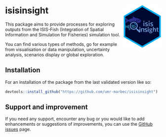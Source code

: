 
<!-- README.md is generated from README.Rmd. Please edit that file -->

# isisinsight <img src="man/figures/logo.png" align="right" height="138" alt="" />

<!-- badges: start -->

<!-- badges: end -->

This package aims to provide processes for exploring outputs from the
ISIS-Fish (Integration of Spatial Information and Simulation for
Fisheries) simulation tool.

You can find various types of methods, go for example from visualisation
or data manipulation, uncertainty analysis, scenarios display or global
exploration.

## Installation

For an installation of the package from the last validated version like
so:

``` r
devtools::install_github("https://github.com/umr-marbec/isisinsight")
```

## Support and improvement

If you need any support, encounter any bug or you would like to add
enhancements or suggestions of improvements, you can use the
<a href="https://github.com/umr-marbec/isisinsight/issues"
class="external" target="_blank">GitHub issues</a> page.
